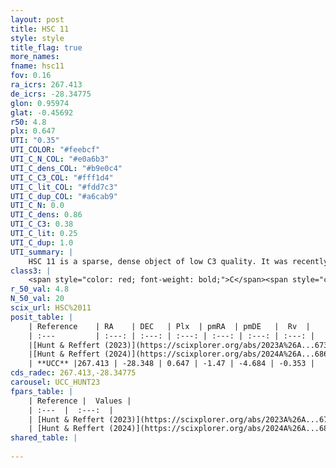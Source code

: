 ```yaml
---
layout: post
title: HSC 11
style: style
title_flag: true
more_names: 
fname: hsc11
fov: 0.16
ra_icrs: 267.413
de_icrs: -28.34775
glon: 0.95974
glat: -0.45692
r50: 4.8
plx: 0.647
UTI: "0.35"
UTI_COLOR: "#feebcf"
UTI_C_N_COL: "#e0a6b3"
UTI_C_dens_COL: "#b9e0c4"
UTI_C_C3_COL: "#fff1d4"
UTI_C_lit_COL: "#fdd7c3"
UTI_C_dup_COL: "#a6cab9"
UTI_C_N: 0.0
UTI_C_dens: 0.86
UTI_C_C3: 0.38
UTI_C_lit: 0.25
UTI_C_dup: 1.0
UTI_summary: |
    HSC 11 is a sparse, dense object of low C3 quality. It was recently reported in the literature.<br><br><span style="color: #99180f; font-weight: bold;">Warning: </span>contains less than 25 stars with <i>P>0.5</i> estimated.
class3: |
    <span style="color: red; font-weight: bold;">C</span><span style="color: #FFC300; font-weight: bold;">B</span>
r_50_val: 4.8
N_50_val: 20
scix_url: HSC%2011
posit_table: |
    | Reference    | RA    | DEC   | Plx  | pmRA  | pmDE   |  Rv  |
    | :---         | :---: | :---: | :---: | :---: | :---: | :---: |
    |[Hunt & Reffert (2023)](https://scixplorer.org/abs/2023A%26A...673A.114H) | 267.416 | -28.347 | 0.653 | -1.502 | -4.699 | 17.449 |
    |[Hunt & Reffert (2024)](https://scixplorer.org/abs/2024A%26A...686A..42H) | 267.416 | -28.347 | 0.653 | -1.502 | -4.699 | 17.449 |
    | **UCC** |267.413 | -28.348 | 0.647 | -1.47 | -4.684 | -0.353 | 
cds_radec: 267.413,-28.34775
carousel: UCC_HUNT23
fpars_table: |
    | Reference |  Values |
    | :---  |  :---:  |
    | [Hunt & Reffert (2023)](https://scixplorer.org/abs/2023A%26A...673A.114H) | `AV50=3.174, diffAV50=1.224, MOD50=10.82, logAge50=8.106` |
    | [Hunt & Reffert (2024)](https://scixplorer.org/abs/2024A%26A...686A..42H) | `MassJ=160.627` |
shared_table: |
    
---
```


